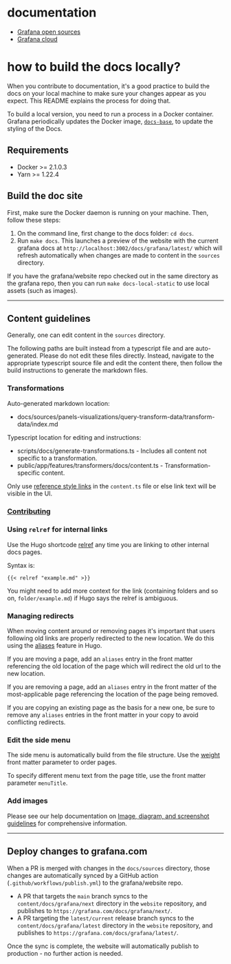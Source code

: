 # documentation
* [Grafana open sources](sources)
* [Grafana cloud](cloud)

# how to build the docs locally?

When you contribute to documentation, it's a good practice to build the docs on your local machine to make sure your changes appear as you expect. This README explains the process for doing that.

To build a local version, you need to run a process in a Docker container.
Grafana periodically updates the Docker image, [`docs-base`](https://hub.docker.com/r/grafana/docs-base), to update the styling of the Docs.

## Requirements

- Docker >= 2.1.0.3
- Yarn >= 1.22.4

## Build the doc site

First, make sure the Docker daemon is running on your machine. Then, follow these steps:

1. On the command line, first change to the docs folder: `cd docs`.
1. Run `make docs`. This launches a preview of the website with the current grafana docs at `http://localhost:3002/docs/grafana/latest/` which will refresh automatically when changes are made to content in the `sources` directory.

If you have the grafana/website repo checked out in the same directory as the grafana repo, then you can run `make docs-local-static` to use local assets (such as images).

---

## Content guidelines

Generally, one can edit content in the `sources` directory.

The following paths are built instead from a typescript file and are auto-generated. Please do not edit these files directly.
Instead, navigate to the appropriate typescript source file and edit the content there, then follow the build instructions to generate the markdown files.

### Transformations

Auto-generated markdown location:

- docs/sources/panels-visualizations/query-transform-data/transform-data/index.md

Typescript location for editing and instructions:

- scripts/docs/generate-transformations.ts - Includes all content not specific to a transformation.
- public/app/features/transformers/docs/content.ts - Transformation-specific content.

Only use [reference style links](https://grafana.com/docs/writers-toolkit/write/shortcodes/#docsreference) in the `content.ts` file or else link text will be visible in the UI.

### [Contributing](/contribute/documentation/README.md)

### Using `relref` for internal links

Use the Hugo shortcode [relref](https://gohugo.io/content-management/cross-references/#use-ref-and-relref) any time you are linking to other internal docs pages.

Syntax is:

```
{{< relref "example.md" >}}
```

You might need to add more context for the link (containing folders and so on, `folder/example.md`) if Hugo says the relref is ambiguous.

### Managing redirects

When moving content around or removing pages it's important that users following old links are properly redirected to the new location. We do this using the [aliases](https://gohugo.io/content-management/urls/#aliases) feature in Hugo.

If you are moving a page, add an `aliases` entry in the front matter referencing the old location of the page which will redirect the old url to the new location.

If you are removing a page, add an `aliases` entry in the front matter of the most-applicable page referencing the location of the page being removed.

If you are copying an existing page as the basis for a new one, be sure to remove any `aliases` entries in the front matter in your copy to avoid conflicting redirects.

### Edit the side menu

The side menu is automatically build from the file structure. Use the [weight](https://gohugo.io/templates/lists/#by-weight) front matter parameter to order pages.

To specify different menu text from the page title, use the front matter parameter `menuTitle`.

### Add images

Please see our help documentation on [Image, diagram, and screenshot guidelines](https://grafana.com/docs/writers-toolkit/writing-guide/image-guidelines/) for comprehensive information.

---

## Deploy changes to grafana.com

When a PR is merged with changes in the `docs/sources` directory, those changes are automatically synced by a GitHub action (`.github/workflows/publish.yml`) to the grafana/website repo.

- A PR that targets the `main` branch syncs to the `content/docs/grafana/next` directory in the `website` repository, and publishes to `https://grafana.com/docs/grafana/next/`.
- A PR targeting the `latest/current` release branch syncs to the `content/docs/grafana/latest` directory in the `website` repository, and publishes to `https://grafana.com/docs/grafana/latest/`.

Once the sync is complete, the website will automatically publish to production - no further action is needed.
